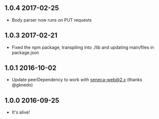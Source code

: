 ## 1.0.4 2017-02-25

* Body parser now runs on PUT requests

## 1.0.3 2017-02-21

* Fixed the npm package, transpiling into ./lib and updating main/files in package.json

## 1.0.1 2016-10-02

* Update peerDependency to work with seneca-web@2.x (thanks @gknedo)

## 1.0.0 2016-09-25

* It's alive!

